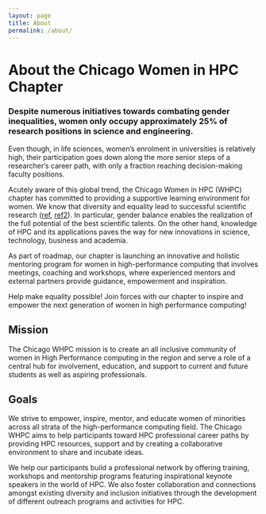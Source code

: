 ```yaml
---
layout: page
title: About
permalink: /about/
---
```


# About the Chicago Women in HPC Chapter

### Despite numerous initiatives towards combating gender inequalities, women only occupy approximately 25% of research positions in science and engineering.

Even though, in life sciences, women’s enrolment in universities is relatively high, their participation goes down along the more senior steps of a researcher’s career path, with only a fraction reaching decision-making faculty positions.

Acutely aware of this global trend, the Chicago Women in HPC (WHPC) chapter has committed to providing a supportive learning environment for women. We know that diversity and equality lead to successful scientific research ([ref](https://hbr.org/2016/11/why-diverse-teams-are-smarter), [ref2](https://www.pnas.org/doi/10.1073/pnas.2200841119)). In particular, gender balance enables the realization of the full potential of the best scientific talents. On the other hand, knowledge of HPC and its applications paves the way for new innovations in science, technology, business and academia.

As part of roadmap, our chapter is launching an innovative and holistic mentoring program for women in high-performance computing that involves meetings, coaching and workshops, where experienced mentors and external partners provide guidance, empowerment and inspiration. 

Help make equality possible! Join forces with our chapter to inspire and empower the next generation of women in high performance computing!

## Mission 

The Chicago WHPC mission is to create an all inclusive community of women in High Performance computing in the region and serve a role of a central hub for involvement, education, and support to current and future students as well as aspiring professionals. 

## Goals 

We strive to empower, inspire, mentor, and educate women of minorities across all strata of the high-performance computing field. The Chicago WHPC aims to help participants toward HPC professional career paths by providing HPC resources, support and by creating a collaborative environment to share and incubate ideas. 

We help our participants build a professional network by offering training, workshops and mentorship programs featuring inspirational keynote speakers in the world of HPC. We also foster collaboration and connections amongst existing diversity and inclusion initiatives through the development of different outreach programs and activities for HPC.
